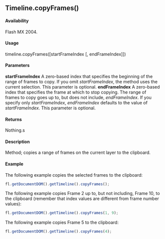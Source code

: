 ## Timeline.copyFrames()

#### Availability

Flash MX 2004.

#### Usage

timeline.copyFrames([startFrameIndex [, endFrameIndex]])

#### Parameters

**startFrameIndex** A zero-based index that specifies the beginning of the range of frames to copy. If you omit
*startFrameIndex*, the method uses the current selection. This parameter is optional.
**endFrameIndex** A zero-based index that specifies the frame at which to stop copying. The range of frames to copy goes up to, but does not include, *endFrameIndex*. If you specify only *startFrameIndex*, *endFrameIndex* defaults to the value of *startFrameIndex*. This parameter is optional.

#### Returns

Nothing.s

#### Description

Method; copies a range of frames on the current layer to the clipboard.

#### Example

The following example copies the selected frames to the clipboard:

```javascript
fl.getDocumentDOM().getTimeline().copyFrames();
```

The following example copies Frame 2 up to, but not including, Frame 10, to the clipboard (remember that index values are different from frame number values):

```javascript
fl.getDocumentDOM().getTimeline().copyFrames(1, 9);
```

The following example copies Frame 5 to the clipboard:

```javascript
fl.getDocumentDOM().getTimeline().copyFrames(4);
```
